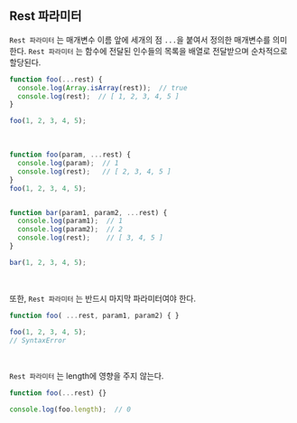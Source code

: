 ## Rest 파라미터

`Rest 파라미터` 는 매개변수 이름 앞에 세개의 점 `...`을 붙여서 정의한 매개변수를 의미한다. `Rest 파라미터` 는 함수에 전달된 인수들의 목록을 배열로 전달받으며 순차적으로 할당된다.

```javascript
function foo(...rest) {
  console.log(Array.isArray(rest));  // true
  console.log(rest);  // [ 1, 2, 3, 4, 5 ]
}

foo(1, 2, 3, 4, 5);
```

<br>

```javascript
function foo(param, ...rest) {
  console.log(param);  // 1
  console.log(rest);   // [ 2, 3, 4, 5 ]
}
foo(1, 2, 3, 4, 5);


function bar(param1, param2, ...rest) {
  console.log(param1);  // 1
  console.log(param2);  // 2
  console.log(rest);    // [ 3, 4, 5 ]
}

bar(1, 2, 3, 4, 5);
```

<br>

또한, `Rest 파라미터` 는 반드시 마지막 파라미터여야 한다.

```javascript
function foo( ...rest, param1, param2) { }

foo(1, 2, 3, 4, 5);
// SyntaxError
```

<br>

`Rest 파라미터` 는 length에 영향을 주지 않는다.

```javascript
function foo(...rest) {}

console.log(foo.length);  // 0
```

<br>

